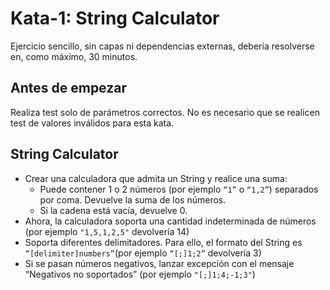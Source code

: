 # Kata-1: String Calculator

Ejercicio sencillo, sin capas ni dependencias externas, debería resolverse en, como máximo, 30 minutos.

## Antes de empezar

Realiza test solo de parámetros correctos. No es necesario que se realicen test de valores inválidos para esta kata.

## String Calculator

* Crear una calculadora que admita un String y realice una suma:
    * Puede contener 1 o 2 números (por ejemplo `“1”` o `“1,2”`) separados por coma. Devuelve la suma de los números.
    * Si la cadena está vacía, devuelve 0.
* Ahora, la calculadora soporta una cantidad indeterminada de números (por ejemplo `"1,5,1,2,5"` devolvería 14)
* Soporta diferentes delimitadores. Para ello, el formato del String es `“[delimiter]numbers”`(por ejemplo `“[;]1;2”` devolvería 3)
* Si se pasan números negativos, lanzar excepción con el mensaje “Negativos no soportados” (por ejemplo `"[;]1;4;-1;3"`)
